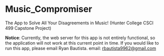 # Music_Compromiser
The App to Solve All Your Disagreements in Music! (Hunter College CSCI 499 Capstone Project)

**Notice**:
Currently, the web server for this app is not entirely functional, so the application will not work at this current point in time. If you would like to run this app, please email Ryan Bautista.
email: rbautista9962@gmail.com
